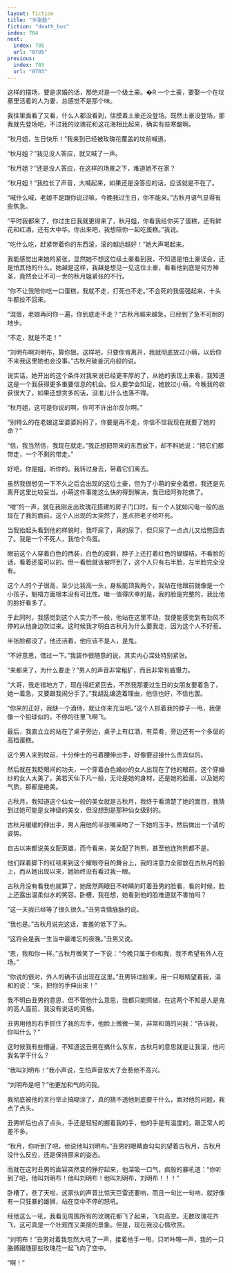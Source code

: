 ```yaml
---
layout: fiction
title: "半张脸"
fiction: "death_bus"
index: 704
next:
  index: 705
  url: "0705"
previous:
  index: 703
  url: "0703"
---
```

这样的摆场，要是求婚的话，那绝对是一个级土豪。�R  一个土豪，要娶一个在坟墓里活着的人为妻，总感觉不是那个味。

我往里面看了又看，什么人都没看到，估摸着土豪还没登场。既然土豪没登场，那我就先登场吧，不过我的玫瑰花和这花海相比起来，确实有些寒酸啊。

“秋月姐，生日快乐！”我来到已经被玫瑰花覆盖的坟前喊道。

“秋月姐？”我见没人答应，就又喊了一声。

“秋月姐？”还是没人答应，在这样的场景之下，难道她不在家？

“秋月姐！”我拉长了声音，大喊起来，如果还是没答应的话，应该就是不在了。

“喊什么喊，老娘不是跟你说过嘛，今晚我过生日，你不能来。”古秋月语气显得有些焦急。

“平时我都来了，你过生日我就更得来了，秋月姐，你看我给你买了蛋糕，还有鲜花和红酒，还有大中华。你出来吧，我想陪你一起吃蛋糕。”我说。

“吃什么吃，赶紧带着你的东西滚，滚的越远越好！”她大声喝起来。

我能感觉出来她的紧张，显然她不想这位级土豪看到我，不知道是怕土豪误会，还是怕其他的什么。她越是这样，我越是想见一见这位土豪，看看他到底是何方神圣，竟然会让不可一世的秋月姐紧张的不行。

“你不让我陪你吃一口蛋糕，我就不走，打死也不走。”不会死的我倔强起来，十头牛都拉不回来。

“混蛋，老娘再问你一遍，你到底走不走？”古秋月越来越急，已经到了急不可耐的地步。

“不走，就是不走！”

“刘明布啊刘明布，算你狠。这样吧，只要你肯离开，我就彻底放过小萌，以后你不来我这里她也会没事。”古秋月破釜沉舟般的说。

说实话，她开出的这个条件对我来说已经更丰厚的了，从她的表现上来看，我知道这是一个我获得更多重要信息的机会。但人要学会知足，她放过小萌，今晚我的收获很大了，如果还想贪多的话，没准儿什么也落不得。

“秋月姐，这可是你说的啊，你可不许出尔反尔啊。”

“别特么的在老娘这里婆婆妈妈了，你要是再不走，你信不信我现在就要了她的命？”

“信，我当然信，我现在就走。”我正想把带来的东西放下，却不料她说：“把它们都带走，一个不剩的带走。”

好吧，你是姐，听你的。我转过身去，带着它们离去。

虽然我很想见一下不久之后会出现的这位土豪，但为了小萌的安全着想，我还是先离开这里比较妥当。小萌这件事能这么快的得到解决，我已经阿弥陀佛了。

“噌”的一声，就在我刚走出玫瑰花搭建的房子门口时，有一个人犹如闪电一般的出现在了我的面前。这个人出现的太突然了，差点把老子给吓死。

当我抬起头看到他的样貌时，我吓尿了，真的尿了，但只尿了一点点儿又给憋回去了。我是一个不死人，我怕个鸟蛋。

眼前这个人穿着白色的西装，白色的皮鞋，脖子上还打着红色的蝴蝶结，不看脸的话，看着还蛮可以的。但一看脸就该被吓到了，这个人只有右半脸，左半脸完全没有。

这个人的个子很高，至少比我高一头，身板能顶我两个，我站在他跟前就像是一个小孩子，魁梧方面根本没有可比性。唯一值得庆幸的是，我的脸是完整的，我比他的脸好看多了。

于此同时，我感觉到这个人实力不一般，他站在这里不动，我便能感觉到有劲风不停的从他身边吹过来。这时候我才明白古秋月为什么要我走，因为这个人不好惹。

半张脸都没了，他还活着，他应该不是人，是鬼。

“不好意思，借过一下。”我装作很随意的说，其实内心深处特别紧张。

“来都来了，为什么要走？”男人的声音非常粗犷，而且非常有威慑力。

“大哥，我走错地方了，现在得赶紧回去，不然我那要过生日的女朋友要着急了，她一着急，又要跟我闹分手了。”我胡乱编造着理由，他信也好，不信也罢。

“你来的正好，我缺一个酒侍，就让你来充当吧。”这个人抓着我的脖子一甩，我便像一个铅球似的，不停的往里飞啊飞。

最后，我直立立的站在了桌子旁边，桌子上有红酒，有菜肴，旁边还有一个多层的高档蛋糕。

这个男人来到坟前，十分绅士的弓着腰伸出手，好像要迎接什么贵宾似的。

然后就在我眨眼间的功夫，一个穿着白色婚纱的女人出现在了他的眼前。这个穿婚纱的女人太美了，美若天仙下凡一般，无论是她的身材，还是她的脸蛋，以及她的气质，那都是绝美。

古秋月，我知道这个仙女一般的美女就是古秋月，我终于看清楚了她的面目，我猜到过她可能是女神级的美女，但没想到是那种仙女级别的。

古秋月缓缓的伸出手，男人用他的半张嘴亲吻了一下她的玉手，然后做出一个请的姿势。

自古以来都说美女配英雄，而今看来，美女配了狗熊，甚至他连狗熊都不是。

他们踩着脚下的红毯来到这个耀眼夺目的舞台上，我的注意力全部放在古秋月的脸上，而从她出现以来，她始终没有看过我一眼。

古秋月没有看我也就算了，她居然两眼目不转睛的盯着丑男的脸看，看的时候，脸上还露出温柔似水的笑容。卧槽，我在想，她看到他的脸难道就不害怕吗？

“这一天我已经等了很久很久。”丑男含情脉脉的说。

“我也是。”古秋月说完这话，害羞的低下了头。

“这将会是我一生当中最难忘的夜晚。”丑男又说。

“恩，我和你一样。”古秋月微笑了一下说：“今晚只属于你和我，我不希望有外人在场。”

“你说的很对，外人的确不该出现在这里。”丑男转过脸来，用一只眼睛望着我，温和的说：“来，把你的手伸出来！”

我不明白丑男的意思，但不管他什么意思，我都只能照做，在这两个不知是人是鬼的高人面前，我没有说话的资格。

丑男用他的右手抓住了我的左手，他脸上微微一笑，非常和蔼的问我：“告诉我，你叫什么？”

这时候我有些懵逼，不知道这丑男在搞什么东东，古秋月的意思就是让我滚，他问我名字干什么？

“我叫刘明布！”我小声说，生怕声音放大了会惹他不高兴。

“刘明布是吧？”他更加和气的问我。

我彻底被他的言行举止搞糊涂了，真的猜不透他到底要干什么，面对他的问题，我点了点头。

丑男听后也点了点头，手还是轻轻的握着我的手，他的手是有温度的，跟正常人的差不多。

“秋月，你听到了吧，他说他叫刘明布。”丑男的眼睛直勾勾的望着古秋月，古秋月没什么反应，还是保持原来的姿态。

而就在这时丑男的面容突然变的狰狞起来，他深吸一口气，疯般的暴吼道：“你听到了吧，他叫刘明布！他叫刘明布！他叫刘明布，刘明布！！！”

卧槽了，苍了天啦，这家伙的声音比惊天巨雷还要响，而且一句比一句响，就好像有一只狂暴的雄狮，站在空中不停的怒吼。

经他这么一吼，我看见周围所有的玫瑰花都飞了起来，飞向高空。无数玫瑰花齐飞，这可真是一个壮观而又美丽的景象。但是，现在我没心情欣赏。

“刘明布！”丑男对着我忽然大吼了一声，接着他手一甩，只听咔嚓一声，我的一只胳膊跟随那些玫瑰花一起飞向了空中。

“啊！”